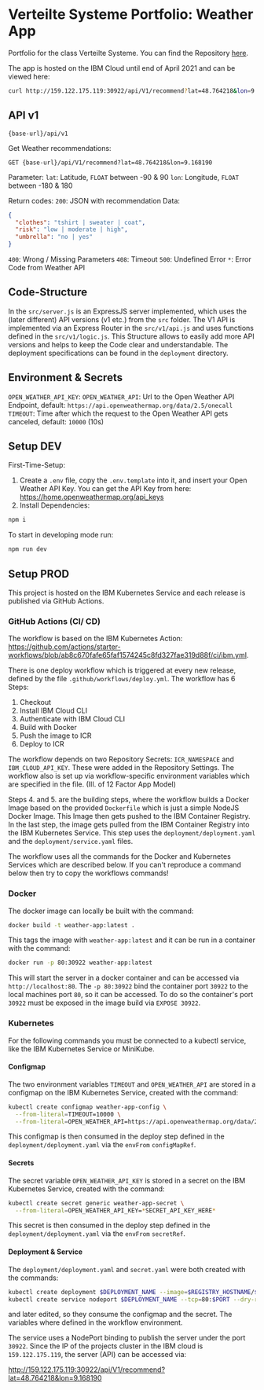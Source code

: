# Verteilte Systeme Portfolio: Weather App

Portfolio for the class Verteilte Systeme. You can find the Repository [here](https://github.com/relativityhd/verteilte-systeme-weather-app).

The app is hosted on the IBM Cloud until end of April 2021 and can be viewed here:

```sh
curl http://159.122.175.119:30922/api/V1/recommend?lat=48.764218&lon=9.168190
```

## API v1

`{base-url}/api/v1`

Get Weather recommendations:

```pseudo
GET {base-url}/api/V1/recommend?lat=48.764218&lon=9.168190
```

Parameter:
`lat`: Latitude, `FLOAT` between -90 & 90
`lon`: Longitude, `FLOAT` between -180 & 180

Return codes:
`200`: JSON with recommendation Data:

```JSON
{
  "clothes": "tshirt | sweater | coat",
  "risk": "low | moderate | high",
  "umbrella": "no | yes"
}
```

`400`: Wrong / Missing Parameters
`408`: Timeout
`500`: Undefined Error
`*`: Error Code from Weather API

## Code-Structure

In the `src/server.js` is an ExpressJS server implemented, which uses the (later different) API versions (v1 etc.) from the `src` folder. The V1 API is implemented via an Express Router in the `src/v1/api.js` and uses functions defined in the `src/v1/logic.js`. This Structure allows to easily add more API versions and helps to keep the Code clear and understandable. The deployment specifications can be found in the `deployment` directory.

## Environment & Secrets

`OPEN_WEATHER_API_KEY`:
`OPEN_WEATHER_API`: Url to the Open Weather API Endpoint, default: `https://api.openweathermap.org/data/2.5/onecall`
`TIMEOUT`: Time after which the request to the Open Weather API gets canceled, default: `10000` (10s)

## Setup DEV

First-Time-Setup:

1. Create a `.env` file, copy the `.env.template` into it, and insert your Open Weather API Key. You can get the API Key from here: <https://home.openweathermap.org/api_keys>
2. Install Dependencies:

```sh
npm i
```

To start in developing mode run:

```sh
npm run dev
```

## Setup PROD

This project is hosted on the IBM Kubernetes Service and each release is published via GitHub Actions.

### GitHub Actions (CI/ CD)

The workflow is based on the IBM Kubernetes Action: <https://github.com/actions/starter-workflows/blob/ab8c670fafe65faf1574245c8fd327fae319d88f/ci/ibm.yml>.

There is one deploy workflow which is triggered at every new release, defined by the file `.github/workflows/deploy.yml`. The workflow has 6 Steps:

1. Checkout
2. Install IBM Cloud CLI
3. Authenticate with IBM Cloud CLI
4. Build with Docker
5. Push the image to ICR
6. Deploy to ICR

The workflow depends on two Repository Secrets: `ICR_NAMESPACE` and `IBM_CLOUD_API_KEY`. These were added in the Repository Settings. The workflow also is set up via workflow-specific environment variables which are specified in the file. (III. of 12 Factor App Model)

Steps 4. and 5. are the building steps, where the workflow builds a Docker Image based on the provided `Dockerfile` which is just a simple NodeJS Docker Image. This Image then gets pushed to the IBM Container Registry. In the last step, the image gets pulled from the IBM Container Registry into the IBM Kubernetes Service. This step uses the `deployment/deployment.yaml` and the `deployment/service.yaml` files.

The workflow uses all the commands for the Docker and Kubernetes Services which are described below. If you can't reproduce a command below then try to copy the workflows commands!

### Docker

The docker image can locally be built with the command:

```sh
docker build -t weather-app:latest .
```

This tags the image with `weather-app:latest` and it can be run in a container with the command:

```sh
docker run -p 80:30922 weather-app:latest
```

This will start the server in a docker container and can be accessed via `http://localhost:80`. The `-p 80:30922` bind the container port `30922` to the local machines port `80`, so it can be accessed. To do so the container's port `30922` must be exposed in the image build via `EXPOSE 30922`.

### Kubernetes

For the following commands you must be connected to a kubectl service, like the IBM Kubernetes Service or MiniKube.

#### Configmap

The two environment variables `TIMEOUT` and `OPEN_WEATHER_API` are stored in a configmap on the IBM Kubernetes Service, created with the command:

```sh
kubectl create configmap weather-app-config \
  --from-literal=TIMEOUT=10000 \
  --from-literal=OPEN_WEATHER_API=https://api.openweathermap.org/data/2.5/onecall
```

This configmap is then consumed in the deploy step defined in the `deployment/deployment.yaml` via the `envFrom` `configMapRef`.

#### Secrets

The secret variable `OPEN_WEATHER_API_KEY` is stored in a secret on the IBM Kubernetes Service, created with the command:

```sh
kubectl create secret generic weather-app-secret \
  --from-literal=OPEN_WEATHER_API_KEY=*SECRET_API_KEY_HERE*
```

This secret is then consumed in the deploy step defined in the `deployment/deployment.yaml` via the `envFrom` `secretRef`.

#### Deployment & Service

The `deployment/deployment.yaml` and `secret.yaml` were both created with the commands:

```sh
kubectl create deployment $DEPLOYMENT_NAME --image=$REGISTRY_HOSTNAME/$ICR_NAMESPACE/$IMAGE_NAME:latest --dry-run -o yaml
kubectl create service nodeport $DEPLOYMENT_NAME --tcp=80:$PORT --dry-run -o yaml
```

and later edited, so they consume the configmap and the secret. The variables where defined in the workflow environment.

The service uses a NodePort binding to publish the server under the port `30922`. Since the IP of the projects cluster in the IBM cloud is `159.122.175.119`, the server (API) can be accessed via:

<http://159.122.175.119:30922/api/V1/recommend?lat=48.764218&lon=9.168190>

